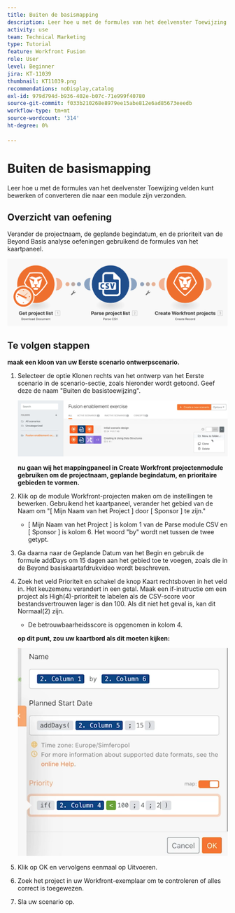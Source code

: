 ```yaml
---
title: Buiten de basismapping
description: Leer hoe u met de formules van het deelvenster Toewijzing velden kunt bewerken of converteren die naar een module zijn verzonden.
activity: use
team: Technical Marketing
type: Tutorial
feature: Workfront Fusion
role: User
level: Beginner
jira: KT-11039
thumbnail: KT11039.png
recommendations: noDisplay,catalog
exl-id: 979d794d-b936-402e-b07c-71e999f40780
source-git-commit: f033b210268e8979ee15abe812e6ad85673eeedb
workflow-type: tm+mt
source-wordcount: '314'
ht-degree: 0%

---
```


# Buiten de basismapping

Leer hoe u met de formules van het deelvenster Toewijzing velden kunt bewerken of converteren die naar een module zijn verzonden.

## Overzicht van oefening

Verander de projectnaam, de geplande begindatum, en de prioriteit van de Beyond Basis analyse oefeningen gebruikend de formules van het kaartpaneel.

![ voorbij Basis Afbeelding 1 van de Toewijzing ](../12-exercises/assets/beyond-basic-mapping-walkthrough-1.png)

## Te volgen stappen

**maak een kloon van uw Eerste scenario ontwerpscenario.**

1. Selecteer de optie Klonen rechts van het ontwerp van het Eerste scenario in de scenario-sectie, zoals hieronder wordt getoond. Geef deze de naam &quot;Buiten de basistoewijzing&quot;.

   ![ voorbij Basis Afbeelding 2 van de Toewijzing ](../12-exercises/assets/beyond-basic-mapping-walkthrough-2.png)

   **nu gaan wij het mappingpaneel in Create Workfront projectenmodule gebruiken om de projectnaam, geplande begindatum, en prioritaire gebieden te vormen.**

1. Klik op de module Workfront-projecten maken om de instellingen te bewerken. Gebruikend het kaartpaneel, verander het gebied van de Naam om &quot;[ Mijn Naam van het Project ] door [ Sponsor ] te zijn.&quot;

   + [ Mijn Naam van het Project ] is kolom 1 van de Parse module CSV en [ Sponsor ] is kolom 6. Het woord &quot;by&quot; wordt net tussen de twee getypt.

1. Ga daarna naar de Geplande Datum van het Begin en gebruik de formule addDays om 15 dagen aan het gebied toe te voegen, zoals die in de Beyond basiskaartafdrukvideo wordt beschreven.
1. Zoek het veld Prioriteit en schakel de knop Kaart rechtsboven in het veld in. Het keuzemenu verandert in een getal. Maak een if-instructie om een project als High(4)-prioriteit te labelen als de CSV-score voor bestandsvertrouwen lager is dan 100. Als dit niet het geval is, kan dit Normaal(2) zijn.

   + De betrouwbaarheidsscore is opgenomen in kolom 4.

   **op dit punt, zou uw kaartbord als dit moeten kijken:**

   ![ voorbij Basis Afbeelding 3 van de Toewijzing ](../12-exercises/assets/beyond-basic-mapping-walkthrough-3.png)

1. Klik op OK en vervolgens eenmaal op Uitvoeren.
1. Zoek het project in uw Workfront-exemplaar om te controleren of alles correct is toegewezen.
1. Sla uw scenario op.
